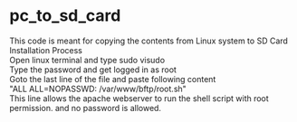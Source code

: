 # pc_to_sd_card
This code is meant for copying the contents from Linux system to SD Card     
Installation Process                                                                
Open linux terminal and type sudo visudo                                            
Type the password and get logged in as root                                         
Goto the last line of the file and paste following content                          
"ALL ALL=NOPASSWD: /var/www/bftp/root.sh"                                           
This line allows the apache webserver to run the shell script with root permission.
and no password is allowed.

